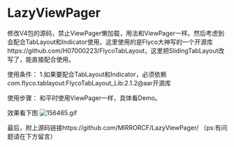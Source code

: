 # LazyViewPager
修改V4包的源码，禁止ViewPager懒加载，用法和ViewPager一样。然后考虑到会配合TabLayout和Indicator使用，这里使用的是Flyco大神写的一个开源库https://github.com/H07000223/FlycoTabLayout，这里把SlidingTabLayout改写了，能直接配合使用。

使用条件：
1.如果要配合TabLayout和Indicator，必须依赖com.flyco.tablayout:FlycoTabLayout_Lib:2.1.2@aar开源库

使用步骤：
和平时使用ViewPager一样，具体看Demo。

效果看下图
![156465.gif](https://upload-images.jianshu.io/upload_images/7632909-64ce012dbd9acef1.gif?imageMogr2/auto-orient/strip)

最后，附上源码链接https://github.com/MIRRORCF/LazyViewPager/
（ps:有问题请在下方留言）

